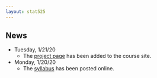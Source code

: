 ```yaml
---
layout: stat525
---
```


News
-------
* Tuesday, 1/21/20
   - The [project page](https://maryclare.github.io/stat525/project.html) has been added to the course site.
* Monday, 1/20/20
   - The [syllabus](https://maryclare.github.io/stat525/content/syllabus_525_spring2020.pdf) has been posted online.